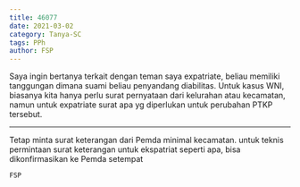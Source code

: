 ```yaml
---
title: 46077
date: 2021-03-02
category: Tanya-SC
tags: PPh
author: FSP
---
```


Saya ingin bertanya terkait dengan teman saya expatriate, beliau memiliki tanggungan dimana suami beliau penyandang diabilitas. Untuk kasus WNI, biasanya kita hanya perlu surat pernyataan dari kelurahan atau kecamatan, namun untuk expatriate surat apa yg diperlukan untuk perubahan PTKP tersebut.

---

Tetap minta surat keterangan dari Pemda minimal kecamatan. untuk teknis permintaan surat keterangan untuk ekspatriat seperti apa, bisa dikonfirmasikan ke Pemda setempat

`FSP`
